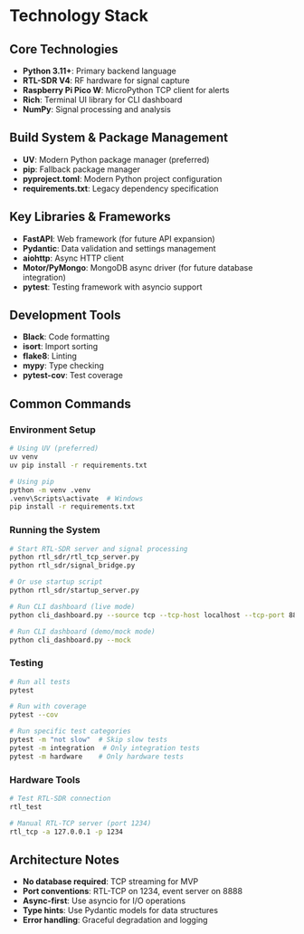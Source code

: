 # Technology Stack

## Core Technologies
- **Python 3.11+**: Primary backend language
- **RTL-SDR V4**: RF hardware for signal capture
- **Raspberry Pi Pico W**: MicroPython TCP client for alerts
- **Rich**: Terminal UI library for CLI dashboard
- **NumPy**: Signal processing and analysis

## Build System & Package Management
- **UV**: Modern Python package manager (preferred)
- **pip**: Fallback package manager
- **pyproject.toml**: Modern Python project configuration
- **requirements.txt**: Legacy dependency specification

## Key Libraries & Frameworks
- **FastAPI**: Web framework (for future API expansion)
- **Pydantic**: Data validation and settings management
- **aiohttp**: Async HTTP client
- **Motor/PyMongo**: MongoDB async driver (for future database integration)
- **pytest**: Testing framework with asyncio support

## Development Tools
- **Black**: Code formatting
- **isort**: Import sorting
- **flake8**: Linting
- **mypy**: Type checking
- **pytest-cov**: Test coverage

## Common Commands

### Environment Setup
```bash
# Using UV (preferred)
uv venv
uv pip install -r requirements.txt

# Using pip
python -m venv .venv
.venv\Scripts\activate  # Windows
pip install -r requirements.txt
```

### Running the System
```bash
# Start RTL-SDR server and signal processing
python rtl_sdr/rtl_tcp_server.py
python rtl_sdr/signal_bridge.py

# Or use startup script
python rtl_sdr/startup_server.py

# Run CLI dashboard (live mode)
python cli_dashboard.py --source tcp --tcp-host localhost --tcp-port 8888

# Run CLI dashboard (demo/mock mode)
python cli_dashboard.py --mock
```

### Testing
```bash
# Run all tests
pytest

# Run with coverage
pytest --cov

# Run specific test categories
pytest -m "not slow"  # Skip slow tests
pytest -m integration  # Only integration tests
pytest -m hardware    # Only hardware tests
```

### Hardware Tools
```bash
# Test RTL-SDR connection
rtl_test

# Manual RTL-TCP server (port 1234)
rtl_tcp -a 127.0.0.1 -p 1234
```

## Architecture Notes
- **No database required**: TCP streaming for MVP
- **Port conventions**: RTL-TCP on 1234, event server on 8888
- **Async-first**: Use asyncio for I/O operations
- **Type hints**: Use Pydantic models for data structures
- **Error handling**: Graceful degradation and logging